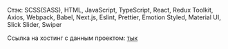 Стэк: SCSS(SASS), HTML, JavaScript, TypeScript, React, Redux Toolkit, Axios, Webpack, Babel, Next.js, Eslint, Prettier, Emotion Styled, Material UI, Slick Slider, Swiper

Ссылка на хостинг с данным проектом: [тык](https://tms-auto.vercel.app/)
